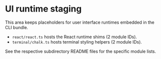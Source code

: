 # UI runtime staging

This area keeps placeholders for user interface runtimes embedded in the CLI bundle.

- `react/react.ts` hosts the React runtime shims (2 module IDs).
- `terminal/chalk.ts` hosts terminal styling helpers (2 module IDs).

See the respective subdirectory README files for the specific module lists.
